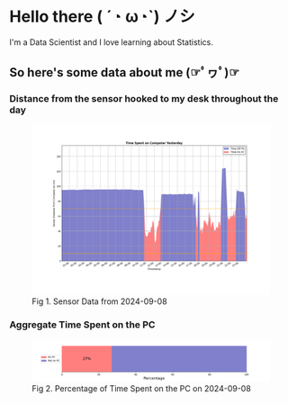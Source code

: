 
# Hello there ( ´◔ ω◔`) ノシ

I'm a Data Scientist and I love learning about Statistics.

## So here's some data about me (☞ﾟヮﾟ)☞


### Distance from the sensor hooked to my desk throughout the day
<figure>
  <picture>
    <source media="(prefers-color-scheme: dark)" srcset="Pi/readme/graphs/lineplot/dark-plot-2024-09-08.png">
    <source media="(prefers-color-scheme: light)" srcset="Pi/readme/graphs/lineplot/light-plot-2024-09-08.png">
    <img alt="Shows a black logo in light color mode and a white one in dark color mode." src="Pi/readme/graphs/lineplot/light-plot-2024-09-08.png">
  </picture>
  <figcaption>Fig 1. Sensor Data from 2024-09-08</figcaption>
</figure>



### Aggregate Time Spent on the PC
<figure>
  <picture>
    <source media="(prefers-color-scheme: dark)" srcset="Pi/readme/graphs/barplot/dark-plot-2024-09-08.png">
    <source media="(prefers-color-scheme: light)" srcset="Pi/readme/graphs/barplot/light-plot-2024-09-08.png">
    <img alt="Shows a black logo in light color mode and a white one in dark color mode." src="Pi/readme/graphs/barplot/light-plot-2024-09-08.png">
  </picture>
  <figcaption>Fig 2. Percentage of Time Spent on the PC on 2024-09-08</figcaption>
</figure>
